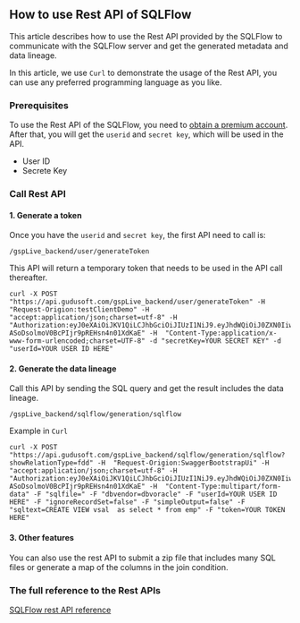 ## How to use Rest API of SQLFlow

This article describes how to use the Rest API provided by the SQLFlow to 
communicate with the SQLFlow server and get the generated metadata and data lineage.

In this article, we use `Curl` to demonstrate the usage of the Rest API, 
you can use any preferred programming language as you like.

### Prerequisites
To use the Rest API of the SQLFlow, you need to <a href="https://gudusoft.com">obtain a premium account</a>. 
After that, you will get the `userid` and `secret key`, which will be used in the API.

- User ID
- Secrete Key

### Call Rest API

#### 1. Generate a token

Once you have the `userid` and `secret key`, the first API need to call is:

```
/gspLive_backend/user/generateToken
```

This API will return a temporary token that needs to be used in the API call thereafter.

```
curl -X POST "https://api.gudusoft.com/gspLive_backend/user/generateToken" -H  "Request-Origion:testClientDemo" -H  "accept:application/json;charset=utf-8" -H  "Authorization:eyJ0eXAiOiJKV1QiLCJhbGciOiJIUzI1NiJ9.eyJhdWQiOiJ0ZXN0IiwiZXhwIjoxNjMwOTQ0MDAwLCJpYXQiOjE1OTkzMjE2MDB9._2kef0EnD-ASoDsolmoV0BcPIjr9pREHsn4n01XdKaE" -H  "Content-Type:application/x-www-form-urlencoded;charset=UTF-8" -d "secretKey=YOUR SECRET KEY" -d "userId=YOUR USER ID HERE"
```


#### 2. Generate the data lineage

Call this API by sending the SQL query and get the result includes the data lineage.

```
/gspLive_backend/sqlflow/generation/sqlflow
```

Example in `Curl`
```
curl -X POST "https://api.gudusoft.com/gspLive_backend/sqlflow/generation/sqlflow?showRelationType=fdd" -H  "Request-Origion:SwaggerBootstrapUi" -H  "accept:application/json;charset=utf-8" -H  "Authorization:eyJ0eXAiOiJKV1QiLCJhbGciOiJIUzI1NiJ9.eyJhdWQiOiJ0ZXN0IiwiZXhwIjoxNjMwOTQ0MDAwLCJpYXQiOjE1OTkzMjE2MDB9._2kef0EnD-ASoDsolmoV0BcPIjr9pREHsn4n01XdKaE" -H  "Content-Type:multipart/form-data" -F "sqlfile=" -F "dbvendor=dbvoracle" -F "userId=YOUR USER ID HERE" -F "ignoreRecordSet=false" -F "simpleOutput=false" -F "sqltext=CREATE VIEW vsal  as select * from emp" -F "token=YOUR TOKEN HERE"
```

#### 3.  Other features
You can also use the rest API to submit a zip file that includes many SQL files or generate a map of the columns in the join condition.

### The full reference to the Rest APIs

[SQLFlow rest API reference](sqlflow_api.md)
